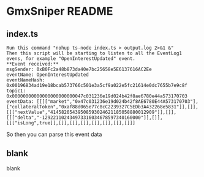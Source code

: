 # GmxSniper README

## index.ts

    Run this command "nohup ts-node index.ts > output.log 2>&1 &"
    Then this script will be starting to listen to all the EventLog1 evens, for example "OpenInterestUpdated" event.
    **Event received:**
    msgSender: 0xB0Fc2a48b873da40e7bc25658e5E6137616AC2Ee
    eventName: OpenInterestUpdated
    eventNameHash: 0x00196834ad19e18bcab573766c501e3a5cf9a022e5fc21614e0dc7655b7e9c8f
    topic1: 0x00000000000000000000000047c031236e19d024b42f8ae6780e44a573170703
    eventData: [[[["market","0x47c031236e19d024b42f8AE6780E44A573170703"],["collateralToken","0xaf88d065e77c8cC2239327C5EDb3A432268e5831"]],[]],[[["nextValue","41458205439508593024621185058880012909"]],[]],[[["delta","-129221102434973316034678597340160000"]],[]],[[["isLong",true]],[]],[[],[]],[[],[]],[[],[]]]
So then you can parse this event data 

## blank

blank

